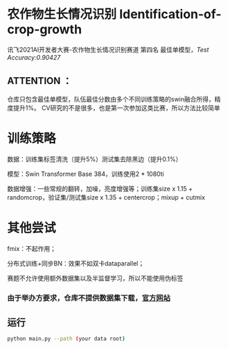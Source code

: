 # 农作物生长情况识别 Identification-of-crop-growth
讯飞2021AI开发者大赛-农作物生长情况识别赛道 第四名
最佳单模型，*Test Accuracy:0.90427*

## ATTENTION ： 
仓库只包含最佳单模型，队伍最佳分数由多个不同训练策略的swin融合所得，精度提升1%。
CV研究的不是很多，也是第一次参加这类比赛，所以方法比较简单

# 训练策略
数据：训练集标签清洗（提升5%）测试集去除黑边（提升0.1%）

模型：Swin Transformer Base 384，训练使用2 * 1080ti

数据增强：一些常规的翻转，加噪，亮度增强等；训练集size x 1.15 + randomcrop，验证集/测试集size x 1.35 + centercrop；mixup + cutmix

# 其他尝试
fmix：不起作用；

分布式训练+同步BN：效果不如双卡dataparallel；

赛题不允许使用额外数据集以及半监督学习，所以不能使用伪标签

### 由于举办方要求，仓库不提供数据集下载，[官方网站](http://challenge.xfyun.cn/topic/info?type=crop)

## 运行
```bash
python main.py --path (your data root)
